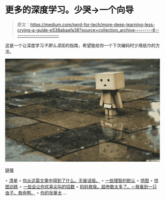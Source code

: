 # 更多的深度学习。少哭->一个向导

> 原文：<https://medium.com/nerd-for-tech/more-deep-learning-less-crying-a-guide-e538abaafa38?source=collection_archive---------6----------------------->

这是一个让深度学习*不那么混乱*的指南，希望能给你一个下次编码时少用纸巾的方法。

![](img/9ec06024ba01cad67430816062dfe9ce.png)

[链接](https://a-static.besthdwallpaper.com/sad-box-man-robot-wallpaper-3000x2000-11255_42.jpg)

∘ [清单](#0a14)
∘ [你从这篇文章中得到了什么。无废话版。](#7a45)
∘ [一些理智的默认](#56b4)
∘ [供图](#c6c6)
∘ [供图训练](#e47a)
∘ [一些会让你欢喜尖叫的招数](#9976)
∘ [妈妈救我。超参数太多了。∘:我看到一只虫子。救命啊。](#c10d)
∘ [你的张量太](#0d6c) …